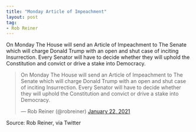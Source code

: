 ```yaml
---
title: "Monday Article of Impeachment"
layout: post
tag:
- Rob Reiner
---
```


On Monday The House will send an Article of Impeachment to The Senate which will charge Donald Trump with an open and shut case of inciting Insurrection. Every Senator will have to decide whether they will uphold the Constitution and convict or drive a stake into Democracy.

<blockquote class="twitter-tweet"><p lang="en" dir="ltr">On Monday The House will send an Article of Impeachment to The Senate which will charge Donald Trump with an open and shut case of inciting Insurrection. Every Senator will have to decide whether they will uphold the Constitution and convict or drive a stake into Democracy.</p>&mdash; Rob Reiner (@robreiner) <a href="https://twitter.com/robreiner/status/1352765928077807616?ref_src=twsrc%5Etfw">January 22, 2021</a></blockquote> <script async src="https://platform.twitter.com/widgets.js" charset="utf-8"></script>

Source: Rob Reiner, via Twitter
